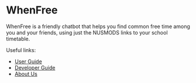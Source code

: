 # WhenFree 

WhenFree is a friendly chatbot that helps you find common free time among you and your friends, using just the NUSMODS links to your school timetable.

Useful links:
* [User Guide](UserGuide.md)
* [Developer Guide](DeveloperGuide.md)
* [About Us](AboutUs.md)
